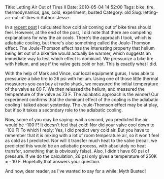 Title: Letting Air Out of Tires II
Date: 2010-05-04 14:52:00
Tags: bike, tire, thermodynamics, gas, cold, experiment, busted
Category: old
Slug: letting-air-out-of-tires-ii
Author: Jesse

In a <a href="http://thevirtuosi.blogspot.com/2010/05/letting-air-out-of-tires.html">recent post</a> I calculated how cold air coming out of bike tires should feel.  However, at the end of the post, I did note that there are competing explanations for why the air cools.  There's the approach I took, which is adiabatic cooling, but there's also something called the Joule-Thomson effect.  The Joule-Thomson effect has the interesting property that helium being let out of a bike tire would actually be warmer, which suggests an immediate way to test which effect is dominant.  We pressurize a bike tire with helium, and see if the valve gets cold or hot.  This is exactly what I did.

<a name='more'></a>With the help of Mark and Vince, our local equipment gurus, I was able to pressurize a bike tire to 26 psi with helium.  Using one of those little thermal measurers you can buy at radio shack, we measured the initial temperature of the valve as 80 F.  We then released the helium, and measured the temperature of the valve as 73 F.  The adiabatic approach is the winner!  Our experiment confirms that the dominant effect of the cooling is the adiabatic cooling I talked about yesterday.  The Joule-Thomson effect may be at play, but if so it takes a secondary role to the adiabatic cooling.

Now, some of you may be saying: wait a second, you predicted the air would be -100 F!  It doesn't feel that cold!  Nor did your valve cool down to -100 F!  To which I reply: Yes, I did predict very cold air.  But you have to remember that it is mixing with a lot of room temperature air, so it won't feel as cold as I predicted.  Nor will it transfer much heat to the valve (recall, we predicted this would be an adiabatic process, with absolutely no heat transfer, something that is obviously false).  Also, I didn't have 60 psi of pressure.  If we do the calculation, 26 psi only gives a temperature of 250K = - 10 F.  Hopefully that answers your question.

And now, dear reader, as I've wanted to say for a while: Myth Busted!
